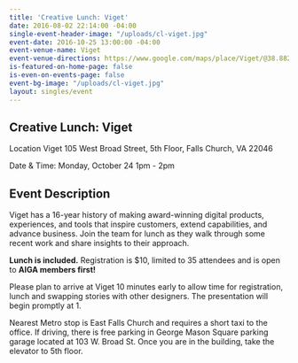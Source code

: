 ```yaml
---
title: 'Creative Lunch: Viget'
date: 2016-08-02 22:14:00 -04:00
single-event-header-image: "/uploads/cl-viget.jpg"
event-date: 2016-10-25 13:00:00 -04:00
event-venue-name: Viget
event-venue-directions: https://www.google.com/maps/place/Viget/@38.88236,-77.1739087,17z/data=!3m1!4b1!4m5!3m4!1s0x89b7b4bf56daf821:0x57e006f859990b48!8m2!3d38.88236!4d-77.17172
is-featured-on-home-page: false
is-even-on-events-page: false
event-bg-image: "/uploads/cl-viget.jpg"
layout: singles/event
---
```


## Creative Lunch: Viget

Location
Viget
105 West Broad Street, 5th Floor,
Falls Church, VA 22046

Date & Time:
Monday, October 24
1pm - 2pm

## Event Description

Viget has a 16-year history of making award-winning digital products, experiences, and tools that inspire customers, extend capabilities, and advance business. Join the team for lunch as they walk through some recent work and share insights to their approach.

**Lunch is included.** Registration is $10, limited to 35 attendees and is open to **AIGA members first!**

Please plan to arrive at Viget 10 minutes early to allow time for registration, lunch and swapping stories with other designers. The presentation will begin promptly at 1.

Nearest Metro stop is East Falls Church and requires a short taxi to the office. If driving, there is free parking in George Mason Square parking garage located at 103 W. Broad St.  Once you are in the building, take the elevator to 5th floor.